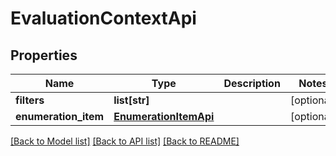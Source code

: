 # EvaluationContextApi

## Properties
Name | Type | Description | Notes
------------ | ------------- | ------------- | -------------
**filters** | **list[str]** |  | [optional] 
**enumeration_item** | [**EnumerationItemApi**](EnumerationItemApi.md) |  | [optional] 

[[Back to Model list]](../README.md#documentation-for-models) [[Back to API list]](../README.md#documentation-for-api-endpoints) [[Back to README]](../README.md)



